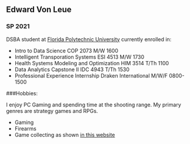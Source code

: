 ## Edward Von Leue

### SP 2021 

DSBA student at [Florida Polytechnic University](https://www.floridapoly.edu) currently enrolled in: 

- Intro to Data Science
	COP 2073 M/W 1600
- Intelligent Transporation Systems
	ESI 4513 M/W 1730
- Health Systems Modeling and Optimization
	HIM 3514 T/Th 1100
- Data Analytics Capstone II
	IDC 4943 T/Th 1530
- Professional Experience Internship
	Draken International
	M/W/F 0800-1500

###Hobbies:

I enjoy PC Gaming and spending time at the shooting range. My primary genres are strategy games and RPGs.
- Gaming
- Firearms
- Game collecting as shown [in this website](https://steamcommunity.com/id/evileddead)
